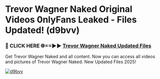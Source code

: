 # Trevor Wagner Naked Original Videos 0nlyFans Leaked - Files Updated! (d9bvv)

<h3>🔴 CLICK HERE 🌐==►► <a href="https://tinyurl.com/yckcrads" rel="nofollow">Trevor Wagner Naked Updated Files</a></h3>

Get Trevor Wagner Naked and all content. Now you can access all videos and pictures of Trevor Wagner Naked. New Updated Files 2025!

[![d9bvv](https://i.imgur.com/hpKpOFt.gif)](https://tinyurl.com/yckcrads)
